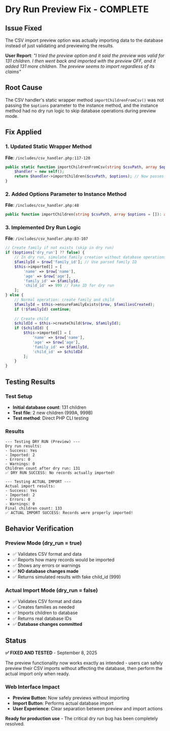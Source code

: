 # Dry Run Preview Fix - COMPLETE

## Issue Fixed
The CSV import preview option was actually importing data to the database instead of just validating and previewing the results.

**User Report**: *"I tried the preview option and it said the preview was valid for 131 children. I then went back and imported with the preview OFF, and it added 131 more children. The preview seems to import regardless of its claims"*

## Root Cause
The CSV handler's static wrapper method `importChildrenFromCsv()` was not passing the `$options` parameter to the instance method, and the instance method had no dry run logic to skip database operations during preview mode.

## Fix Applied

### 1. Updated Static Wrapper Method
**File**: `/includes/csv_handler.php:117-120`
```php
public static function importChildrenFromCsv(string $csvPath, array $options = []): array {
    $handler = new self();
    return $handler->importChildren($csvPath, $options); // Now passes $options
}
```

### 2. Added Options Parameter to Instance Method
**File**: `/includes/csv_handler.php:48`
```php
public function importChildren(string $csvPath, array $options = []): array {
```

### 3. Implemented Dry Run Logic
**File**: `/includes/csv_handler.php:83-107`
```php
// Create family if not exists (skip in dry run)
if ($options['dry_run'] ?? false) {
    // In dry run, simulate family creation without database operations
    $familyId = $row['family_id']; // Use parsed family ID
    $this->imported[] = [
        'name' => $row['name'],
        'age' => $row['age'],
        'family_id' => $familyId,
        'child_id' => 999 // Fake ID for dry run
    ];
} else {
    // Normal operation: create family and child
    $familyId = $this->ensureFamilyExists($row, $familiesCreated);
    if (!$familyId) continue;
    
    // Create child
    $childId = $this->createChild($row, $familyId);
    if ($childId) {
        $this->imported[] = [
            'name' => $row['name'],
            'age' => $row['age'],
            'family_id' => $familyId,
            'child_id' => $childId
        ];
    }
}
```

## Testing Results

### Test Setup
- **Initial database count**: 131 children
- **Test file**: 2 new children (999A, 999B)
- **Test method**: Direct PHP CLI testing

### Results
```
--- Testing DRY RUN (Preview) ---
Dry run results:
- Success: Yes
- Imported: 2
- Errors: 0
- Warnings: 0
Children count after dry run: 131
✅ DRY RUN SUCCESS: No records actually imported!

--- Testing ACTUAL IMPORT ---
Actual import results:
- Success: Yes
- Imported: 2
- Errors: 0
- Warnings: 0
Final children count: 133
✅ ACTUAL IMPORT SUCCESS: Records were properly imported!
```

## Behavior Verification

### Preview Mode (dry_run = true)
- ✅ Validates CSV format and data
- ✅ Reports how many records would be imported
- ✅ Shows any errors or warnings
- ✅ **NO database changes made**
- ✅ Returns simulated results with fake child_id (999)

### Actual Import Mode (dry_run = false)
- ✅ Validates CSV format and data
- ✅ Creates families as needed
- ✅ Imports children to database
- ✅ Returns real database IDs
- ✅ **Database changes committed**

## Status
**✅ FIXED AND TESTED** - September 8, 2025

The preview functionality now works exactly as intended - users can safely preview their CSV imports without affecting the database, then perform the actual import only when ready.

### Web Interface Impact
- **Preview Button**: Now safely previews without importing
- **Import Button**: Performs actual database import
- **User Experience**: Clear separation between preview and import actions

**Ready for production use** - The critical dry run bug has been completely resolved.